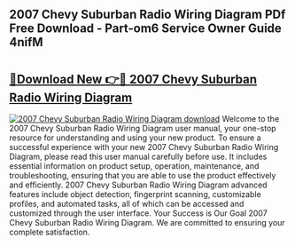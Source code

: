## 2007 Chevy Suburban Radio Wiring Diagram PDf Free Download - Part-om6 Service Owner Guide 4nifM

# <h2><a href="http://dfkg0jl.blite.top/?on=2007+Chevy+Suburban+Radio+Wiring+Diagram">🔗Download New 👉🔴 2007 Chevy Suburban Radio Wiring Diagram</a></h2>

[![2007 Chevy Suburban Radio Wiring Diagram download](https://i.imgur.com/lujVjoI.png)](http://dfkg0jl.blite.top/?on=2007+Chevy+Suburban+Radio+Wiring+Diagram)
Welcome to the 2007 Chevy Suburban Radio Wiring Diagram user manual, your one-stop resource for understanding and using your new product. To ensure a successful experience with your new 2007 Chevy Suburban Radio Wiring Diagram, please read this user manual carefully before use. It includes essential information on product setup, operation, maintenance, and troubleshooting, ensuring that you are able to use the product effectively and efficiently. 2007 Chevy Suburban Radio Wiring Diagram advanced features include object detection, fingerprint scanning, customizable profiles, and automated tasks, all of which can be accessed and customized through the user interface. Your Success is Our Goal 2007 Chevy Suburban Radio Wiring Diagram. We are committed to ensuring your complete satisfaction.
